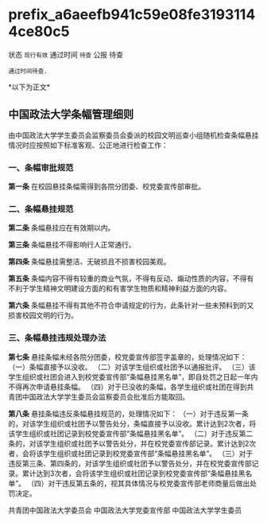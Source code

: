 # prefix\_a6aeefb941c59e08fe31931144ce80c5

状态 `现行有效` 通过时间 `待查` 公报 待查

```text
通过时间待查.
```

\*以下为正文\*

## 中国政法大学条幅管理细则

由中国政法大学学生委员会监察委员会委派的校园文明巡查小组随机检查条幅悬挂情况时应按照如下标准客观、公正地进行检查工作：

### 一、条幅审批规范

**第一条** 在校园悬挂条幅需得到各院分团委、校党委宣传部审批。

### 二、条幅悬挂规范

**第二条** 条幅悬挂应在有效期以内。

**第三条** 条幅悬挂不得影响行人正常通行。

**第四条** 条幅悬挂需整洁、无破损且不损害校园美观。

**第五条** 条幅内容不得有较重的商业气氛，不得有反动、煽动性质的内容，不得有不利于学生精神文明建设方面的和有害学生物质和精神利益方面的内容。

**第六条** 条幅悬挂不得有其他不符合申请规定的行为，此条针对一些未预料到的又损害校园文明的行为。

### 三、条幅悬挂违规处理办法

**第七条** 悬挂条幅未经各院分团委，校党委宣传部签字盖章的，处理情况如下： （一）条幅直接予以没收。 （二）对该学生组织或社团予以通报批评。 （三）该学生组织或社团会进入到校党委宣传部“条幅悬挂黑名单”，即自处罚之日起一年内不得再次申请悬挂条幅。 （四）对于已没收的条幅，各学生组织或社团在得到共青团中国政法大学学生委员会监察委员会批准后方能取回。

**第八条** 悬挂条幅违反条幅悬挂规范的，处理情况如下： （一）对于违反第一条的，对该学生组织或社团予以警告处分，条幅直接予以没收。累计达到2次者，将该学生组织或社团记录到校党委宣传部“条幅悬挂黑名单”。 （二）对于违反第二条的，对该学生组织或社团予以警告处分，并在校党委宣传部记录。累计达到2次者，会将该学生组织或社团记录到校党委宣传部“条幅悬挂黑名单”。 （三）对于违反第三条、第四条的，对该学生组织或社团予以警告处分，并在校党委宣传部记录。累计达到3次者，会将该学生组织或社团记录到校党委宣传部“条幅悬挂黑名单”。 （四）对干违反第五条的，视其具体情况与校党委宣传部老师商量后做出处罚决定。

共青团中国政法大学委员会 中国政法大学党委宣传部 中国政法大学学生委员

